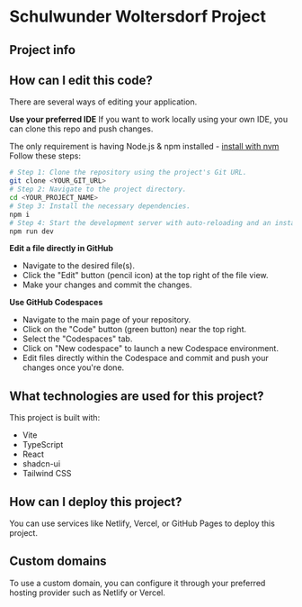# Schulwunder Woltersdorf Project
## Project info

## How can I edit this code?
There are several ways of editing your application.

**Use your preferred IDE**
If you want to work locally using your own IDE, you can clone this repo and push changes.

The only requirement is having Node.js & npm installed - [install with nvm](https://github.com/nvm-sh/nvm#installing-and-updating)
Follow these steps:
```sh
# Step 1: Clone the repository using the project's Git URL.
git clone <YOUR_GIT_URL>
# Step 2: Navigate to the project directory.
cd <YOUR_PROJECT_NAME>
# Step 3: Install the necessary dependencies.
npm i
# Step 4: Start the development server with auto-reloading and an instant preview.
npm run dev
```
**Edit a file directly in GitHub**
- Navigate to the desired file(s).
- Click the "Edit" button (pencil icon) at the top right of the file view.
- Make your changes and commit the changes.

**Use GitHub Codespaces**
- Navigate to the main page of your repository.
- Click on the "Code" button (green button) near the top right.
- Select the "Codespaces" tab.
- Click on "New codespace" to launch a new Codespace environment.
- Edit files directly within the Codespace and commit and push your changes once you're done.

## What technologies are used for this project?
This project is built with:
- Vite
- TypeScript
- React
- shadcn-ui
- Tailwind CSS

## How can I deploy this project?
You can use services like Netlify, Vercel, or GitHub Pages to deploy this project.

## Custom domains
To use a custom domain, you can configure it through your preferred hosting provider such as Netlify or Vercel.

